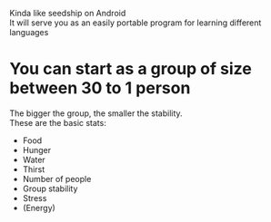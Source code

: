 Kinda like seedship on Android  
It will serve you as an easily portable program for learning different languages

# You can start as a group of size between 30 to 1 person
The bigger the group, the smaller the stability.  
These are the basic stats:
 * Food
 * Hunger
 * Water
 * Thirst
 * Number of people
 * Group stability
 * Stress
 * (Energy)